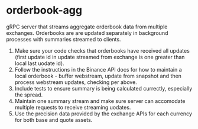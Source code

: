 # orderbook-agg

gRPC server that streams aggregate orderbook data from multiple exchanges. Orderbooks are are updated separately in background processes with summaries streamed to clients.

1. Make sure your code checks that orderbooks have received all updates (first update id in update streamed from exchange is one greater than local last uodate id).
2. Follow the instructions in the Binance API docs for how to maintain a local orderbook - buffer webstream, update from snapshot and then process webstream updates, checking per above.
3. Include tests to ensure summary is being calculated currectly, especially the spread.
4. Maintain one summary stream and make sure server can accomodate multiple requests to receive streaming uodates.
5. Use the precision data provided by the exchange APIs for each currency for both base and quote assets.
